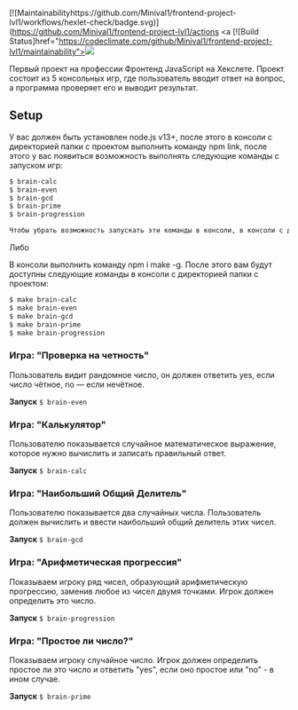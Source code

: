 
[![Maintainabilityhttps://github.com/Minival1/frontend-project-lvl1/workflows/hexlet-check/badge.svg)](https://github.com/Minival1/frontend-project-lvl1/actions
<a [![Build Status]href="https://codeclimate.com/github/Minival1/frontend-project-lvl1/maintainability"><img src="https://api.codeclimate.com/v1/badges/a99a88d28ad37a79dbf6/maintainability" /></a>

Первый проект на профессии Фронтенд JavaScript на Хекслете. Проект состоит из 5 консольных игр, где пользователь вводит ответ на вопрос, а программа проверяет его и выводит результат. 

## Setup

У вас должен быть установлен node.js v13+, после этого в консоли с директорией папки с проектом выполнить команду npm link, после этого у вас появиться возможность выполнять следующие команды с запуском игр:

```sh
$ brain-calc
$ brain-even
$ brain-gcd
$ brain-prime
$ brain-progression

Чтобы убрать возможность запускать эти команды в консоли, в консоли с директорией папки с проектом выполните команду npm unlink
```
Либо

В консоли выполнить команду npm i make -g.
После этого вам будут доступны следующие команды в консоли с директорией папки с проектом:
```sh
$ make brain-calc
$ make brain-even
$ make brain-gcd
$ make brain-prime
$ make brain-progression
```


### Игра: "Проверка на четность"

Пользователь видит рандомное число, он должен ответить yes, если число чётное, no — если нечётное.

**Запуск**
```$ brain-even```

### Игра: "Калькулятор"

Пользователю показывается случайное математическое выражение, которое нужно вычислить и записать правильный ответ.

**Запуск**
```$ brain-calc```

### Игра: "Наибольший Общий Делитель"

Пользователю показывается два случайных числа. Пользователь должен вычислить и ввести наибольший общий делитель этих чисел.

**Запуск**
```$ brain-gcd```

### Игра: "Арифметическая прогрессия"

Показываем игроку ряд чисел, образующий арифметическую прогрессию, заменив любое из чисел двумя точками. Игрок должен определить это число.

**Запуск**
```$ brain-progression```

### Игра: "Простое ли число?"

Показываем игроку случайное число. Игрок должен определить простое ли это число и ответить "yes", если оно простое или "no" - в ином случае.

**Запуск**
```$ brain-prime```
